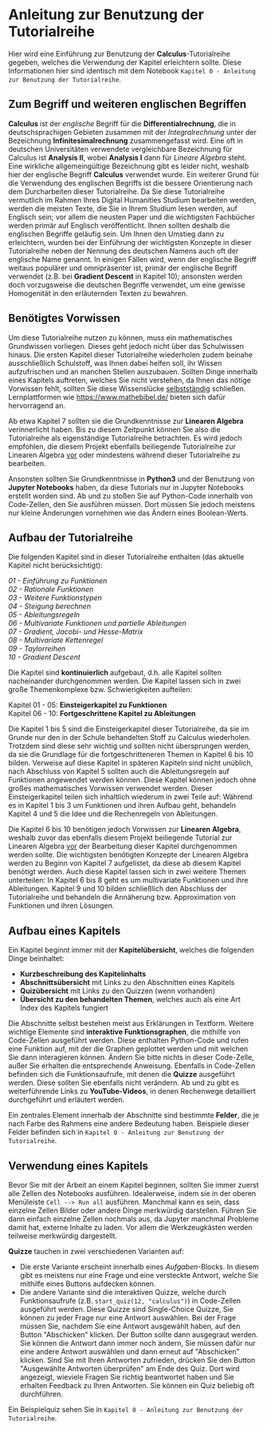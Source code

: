 # Anleitung zur Benutzung der Tutorialreihe

Hier wird eine Einführung zur Benutzung der **Calculus**-Tutorialreihe gegeben, welches die Verwendung der Kapitel erleichtern sollte. Diese Informationen hier sind identisch mit dem Notebook `Kapitel 0 - Anleitung zur Benutzung der Tutorialreihe`.

## Zum Begriff und weiteren englischen Begriffen

**Calculus** ist der *englische* Begriff für die **Differentialrechnung**, die in deutschsprachigen Gebieten zusammen mit der *Integralrechnung* unter der Bezeichnung **Infinitesimalrechnung** zusammengefasst wird. Eine oft in deutschen Universitäten verwendete vergleichbare Bezeichnung für Calculus ist **Analysis II**, wobei **Analysis I** dann für *Lineare Algebra* steht. Eine wirkliche allgemeingültige Bezeichnung gibt es leider nicht, weshalb hier der englische Begriff **Calculus** verwendet wurde. Ein weiterer Grund für die Verwendung des englischen Begriffs ist die bessere Orientierung nach dem Durcharbeiten dieser Tutorialreihe. Da Sie diese Tutorialreihe vermutlich im Rahmen Ihres Digital Humanities Studium bearbeiten werden, werden die meisten Texte, die Sie in Ihrem Studium lesen werden, auf Englisch sein; vor allem die neusten Paper und die wichtigsten Fachbücher werden primär auf Englisch veröffentlicht. Ihnen sollten deshalb die englischen Begriffe geläufig sein. Um Ihnen den Umstieg dann zu erleichtern, wurden bei der Einführung der wichtigsten Konzepte in dieser Tutorialreihe neben der Nennung des deutschen Namens auch oft der englische Name genannt. In einigen Fällen wird, wenn der englische Begriff weitaus populärer und omnipräsenter ist, primär der englische Begriff verwendet (z.B. bei **Gradient Descent** in Kapitel 10); ansonsten werden doch vorzugsweise die deutschen Begriffe verwendet, um eine gewisse Homogenität in den erläuternden Texten zu bewahren.

## Benötigtes Vorwissen

Um diese Tutorialreihe nutzen zu können, muss ein mathematisches Grundwissen vorliegen. Dieses geht jedoch nicht über das Schulwissen hinaus. Die ersten Kapitel dieser Tutorialreihe wiederholen zudem beinahe ausschließlich Schulstoff, was Ihnen dabei helfen soll, ihr Wissen aufzufrischen und an manchen Stellen auszubauen. Sollten Dinge innerhalb eines Kapitels auftreten, welches Sie nicht verstehen, da Ihnen das nötige Vorwissen fehlt, sollten Sie diese Wissenslücke <u>selbstständig</u> schließen. Lernplattformen wie <a href="https://www.mathebibel.de/">https://www.mathebibel.de/</a> bieten sich dafür hervorragend an.

Ab etwa Kapitel 7 sollten sie die Grundkenntnisse zur **Linearen Algebra** verinnerlicht haben. Bis zu diesem Zeitpunkt können Sie also die Tutorialreihe als eigenständige Tutorialreihe betrachten. Es wird jedoch empfohlen, die diesem Projekt ebenfalls beiliegende Tutorialreihe zur Linearen Algebra <u>vor</u> oder mindestens während dieser Tutorialreihe zu bearbeiten.

Ansonsten sollten Sie Grundkenntnisse in **Python3** und der Benutzung von **Jupyter Notebooks** haben, da diese Tutorials nur in Jupyter Notebooks erstellt worden sind. Ab und zu stoßen Sie auf Python-Code innerhalb von Code-Zellen, den Sie ausführen müssen. Dort müssen Sie jedoch meistens nur kleine Änderungen vornehmen wie das Ändern eines Boolean-Werts. 


## Aufbau der Tutorialreihe

Die folgenden Kapitel sind in dieser Tutorialreihe enthalten (das aktuelle Kapitel nicht berücksichtigt):<br>

<i>01 - Einführung zu Funktionen<br>
02 - Rationale Funktionen<br>
03 - Weitere Funktionstypen<br>
04 - Steigung berechnen<br>
05 - Ableitungsregeln<br>
06 - Multivariate Funktionen und partielle Ableitungen<br>
07 - Gradient, Jacobi- und Hesse-Matrix<br>
08 - Multivariate Kettenregel<br>
09 - Taylorreihen<br>
10 - Gradient Descent</i><br>

Die Kapitel sind **kontinuierlich** aufgebaut, d.h. alle Kapitel sollten nacheinander durchgenommen werden. Die Kapitel lassen sich in zwei große Themenkomplexe bzw. Schwierigkeiten aufteilen:<br>

Kapitel 01 - 05: **Einsteigerkapitel zu Funktionen**<br>
Kapitel 06 - 10: **Fortgeschrittene Kapitel zu Ableitungen**<br>

Die Kapitel 1 bis 5 sind die Einsteigerkapitel dieser Tutorialreihe, da sie im Grunde nur den in der Schule behandelten Stoff zu Calculus wiederholen. Trotzdem sind diese sehr wichtig und sollten nicht übersprungen werden, da sie die Grundlage für die fortgeschritteneren Themen in Kapitel 6 bis 10 bilden. Verweise auf diese Kapitel in späteren Kapiteln sind nicht unüblich, nach Abschluss von Kapitel 5 sollten auch die Ableitungsregeln auf Funktionen angewendet werden können. Diese Kapitel können jedoch ohne großes mathematisches Vorwissen verwendet werden. Dieser Einsteigerkapitel teilen sich inhaltlich wiederum in zwei Teile auf: Während es in Kapitel 1 bis 3 um Funktionen und ihren Aufbau geht, behandeln Kapitel 4 und 5 die Idee und die Rechenregeln von Ableitungen.

Die Kapitel 6 bis 10 benötigen jedoch Vorwissen zur **Linearen Algebra**, weshalb zuvor das ebenfalls diesem Projekt beiliegende Tutorial zur Linearen Algebra <u>vor</u> der Bearbeitung dieser Kapitel durchgenommen werden sollte. Die wichtigsten benötigten Konzepte der Linearen Algebra werden zu Beginn von Kapitel 7 aufgelistet, da diese ab diesem Kapitel benötigt werden. Auch diese Kapitel lassen sich in zwei weitere Themen unterteilen: In Kapitel 6 bis 8 geht es um multivariate Funktionen und ihre Ableitungen. Kapitel 9 und 10 bilden schließlich den Abschluss der Tutorialreihe und behandeln die Annäherung bzw. Approximation von Funktionen und ihren Lösungen.


## Aufbau eines Kapitels

Ein Kapitel beginnt immer mit der **Kapitelübersicht**, welches die folgenden Dinge beinhaltet:
- **Kurzbeschreibung des Kapitelinhalts**
- **Abschnittsübersicht** mit Links zu den Abschnitten eines Kapitels
- **Quizübersicht** mit Links zu den Quizzen (wenn vorhanden)
- **Übersicht zu den behandelten Themen**, welches auch als eine Art Index des Kapitels fungiert

Die Abschnitte selbst bestehen meist aus Erklärungen in Textform. Weitere wichtige Elemente sind **interaktive Funktionsgraphen**, die mithilfe von Code-Zellen ausgeführt werden. Diese enthalten Python-Code und rufen eine Funktion auf, mit der die Graphen geplottet werden und mit welchen Sie dann interagieren können. Ändern Sie bitte nichts in dieser Code-Zelle, außer Sie erhalten die entsprechende Anweisung. Ebenfalls in Code-Zellen befinden sich die Funktionsaufrufe, mit denen die **Quizze** ausgeführt werden. Diese sollten Sie ebenfalls nicht verändern. Ab und zu gibt es weiterführende Links zu **YouTube-Videos**, in denen Rechenwege detailliert durchgeführt und erläutert werden.


Ein zentrales Element innerhalb der Abschnitte sind bestimmte **Felder**, die je nach Farbe des Rahmens eine andere Bedeutung haben. Beispiele dieser Felder befinden sich in `Kapitel 0 - Anleitung zur Benutzung der Tutorialreihe`.

## Verwendung eines Kapitels

Bevor Sie mit der Arbeit an einem Kapitel beginnen, sollten Sie immer zuerst alle Zellen des Notebooks ausführen. Idealerweise, indem sie in der oberen Menüleiste ```Cell --> Run all``` ausführen. Manchmal kann es sein, dass einzelne Zellen Bilder oder andere Dinge merkwürdig darstellen. Führen Sie dann einfach einzelne Zellen nochmals aus, da Jupyter manchmal Probleme damit hat, externe Inhalte zu laden. Vor allem die Werkzeugkästen werden teilweise merkwürdig dargestellt.

**Quizze** tauchen in zwei verschiedenen Varianten auf:
- Die erste Variante erscheint innerhalb eines *Aufgaben*-Blocks. In diesem gibt es meistens nur eine Frage und eine versteckte Antwort, welche Sie mithilfe eines Buttons aufdecken können. 
- Die andere Variante sind die interaktiven Quizze, welche durch Funktionsaufrufe (z.B. `start_quiz(12, "calculus")`) in Code-Zellen ausgeführt werden. Diese Quizze sind Single-Choice Quizze, Sie können zu jeder Frage nur eine Antwort auswählen. Bei der Frage müssen Sie, nachdem Sie eine Antwort ausgewählt haben, auf den Button "Abschicken" klicken. Der Button sollte dann ausgegraut werden. Sie können die Antwort dann immer noch ändern, Sie müssen dafür nur eine andere Antwort auswählen und dann erneut auf "Abschicken" klicken. Sind Sie mit Ihren Antworten zufrieden, drücken Sie den Button "Ausgewählte Antworten überprüfen" am Ende des Quiz. Dort wird angezeigt, wieviele Fragen Sie richtig beantwortet haben und Sie erhalten Feedback zu Ihren Antworten. Sie können ein Quiz beliebig oft durchführen.

Ein Beispielquiz sehen Sie in `Kapitel 0 - Anleitung zur Benutzung der Tutorialreihe`.





